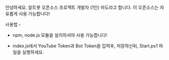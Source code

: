 안녕하세요. 알트봇 오픈소스 프로젝트 개발자 (1인) 마도라고 합니다.
이 오픈소스는 자유롭게 사용 가능합니다!

사용법 - 
 * npm, node.js 모듈을 설치하셔야 사용 가능합니다!


* index.js에서 YouTube Token과 Bot Token을 입력후, 저장하신뒤,
Start.ps1 파일을 실행하세요.
